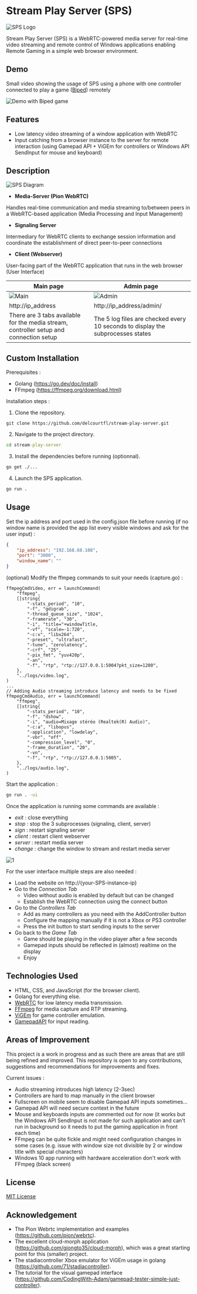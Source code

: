 # Stream Play Server (SPS)

![SPS Logo](res/SPSLogo.png)

Stream Play Server (SPS) is a WebRTC-powered media server for real-time video streaming and remote control of Windows applications enabling Remote Gaming in a simple web browser environment.

## Demo

Small video showing the usage of SPS using a phone with one controller connected to play a game ([Biped](https://store.steampowered.com/app/1071870/Biped/)) remotely

![Demo with Biped game](res/DemoSPS.gif)

## Features

- Low latency video streaming of a window application with WebRTC
- Input catching from a browser instance to the server for remote interaction (using Gamepad API + ViGEm for controllers or Windows API SendInput for mouse and keyboard)

## Description

![SPS Diagram](res/StreamPlayServer.png)

- **Media-Server (Pion WebRTC)**

Handles real-time communication and media streaming to/between peers in a WebRTC-based application (Media Processing and Input Management)

- **Signaling Server**

Intermediary for WebRTC clients to exchange session information and coordinate the establishment of direct peer-to-peer connections

- **Client (Webserver)**

User-facing part of the WebRTC application that runs in the web browser (User Interface)

| Main page         | Admin page         |
| --------------- | --------------- |
| ![Main](res/ClientSPSmain.PNG) | ![Admin](res/ClientSPSadmin.PNG) |
| http://ip\_address | http://ip\_address/admin/ |
| There are 3 tabs available for the media stream, controller setup and connection setup | The 5 log files are checked every 10 seconds to display the subprocesses states |

## Custom Installation

Prerequisites : 
- Golang (https://go.dev/doc/install)
- FFmpeg (https://ffmpeg.org/download.html)

Installation steps :
1. Clone the repository.
```
git clone https://github.com/delcourtfl/stream-play-server.git
```
2. Navigate to the project directory.
```cmd
cd stream-play-server
```
3. Install the dependencies before running (optionnal).
```cmd
go get ./...
```
4. Launch the SPS application.
```cmd
go run .
```

## Usage

Set the ip address and port used in the config.json file before running (if no window name is provided the app list every visible windows and ask for the user input) :
```json
{
    "ip_address": "192.168.68.108",
    "port": "3000",
    "window_name": ""
}
```

(optional) Modify the ffmpeg commands to suit your needs (capture.go) :
```golang
ffmpegCmdVideo, err = launchCommand(
    "ffmpeg",
    []string{
        "-stats_period", "10",
        "-f", "gdigrab",
        "-thread_queue_size", "1024",
        "-framerate", "30",
        "-i", "title="+windowTitle,
        "-vf", "scale=-1:720",
        "-c:v", "libx264",
        "-preset", "ultrafast",
        "-tune", "zerolatency",
        "-crf", "25",
        "-pix_fmt", "yuv420p",
        "-an",
        "-f", "rtp", "rtp://127.0.0.1:5004?pkt_size=1200",
    },
    "../logs/video.log",
)
...
// Adding Audio streaming introduce latency and needs to be fixed
ffmpegCmdAudio, err = launchCommand(
    "ffmpeg",
    []string{
        "-stats_period", "10",
        "-f", "dshow",
        "-i", "audio=Mixage stéréo (Realtek(R) Audio)",
        "-c:a", "libopus",
        "-application", "lowdelay",
        "-vbr", "off",
        "-compression_level", "0",
        "-frame_duration", "20",
        "-vn",
        "-f", "rtp", "rtp://127.0.0.1:5005",
    },
    "../logs/audio.log",
)
```

Start the application :
```cmd
go run . -ui
```

Once the application is running some commands are available :

- *exit* : close everything
- *stop* : stop the 3 subprocesses (signaling, client, server)
- *sign* : restart signaling server
- *client* : restart client webserver
- *server* : restart media server
- *change* : change the window to stream and restart media server

![1](res/ServerSPS.PNG)

For the user interface multiple steps are also needed :
- Load the website on http://{your-SPS-instance-ip}
- Go to the *Connection Tab*
    - Video without audio is enabled by default but can be changed
    - Establish the WebRTC connection using the connect button
- Go to the *Controllers Tab*
    - Add as many controllers as you need with the AddController button
    - Configure the mapping manually if it is not a Xbox or PS3 controller
    - Press the init button to start sending inputs to the server
- Go back to the *Game Tab*
    - Game should be playing in the video player after a few seconds
    - Gamepad inputs should be reflected in (almost) realtime on the display
    - Enjoy

## Technologies Used

- HTML, CSS, and JavaScript (for the browser client).
- Golang for everything else.
- [WebRTC](https://webrtc.org/) for low latency media transmission.
- [FFmpeg](https://www.ffmpeg.org/) for media capture and RTP streaming.
- [ViGEm](https://github.com/ViGEm/ViGEmBus) for game controller emulation.
- [GamepadAPI](https://developer.mozilla.org/en-US/docs/Web/API/Gamepad_API) for input reading.

## Areas of Improvement

This project is a work in progress and as such there are areas that are still being refined and improved. This repository is open to any contributions, suggestions and recommendations for improvements and fixes.

Current issues :
- Audio streaming introduces high latency (2-3sec)
- Controllers are hard to map manually in the client browser
- Fullscreen on mobile seem to disable Gamepad API inputs sometimes...
- Gamepad API will need secure context in the future
- Mouse and keyboards inputs are commented out for now (it works but the Windows API SendInput is not made for such application and can't run in background so it needs to put the gaming application in front each time)
- FFmpeg can be quite fickle and might need configuration changes in some cases (e.g. issue with window size not divisible by 2 or window title with special characters)
- Windows 10 app running with hardware acceleration don't work with FFmpeg (black screen)

## License

[MIT License](LICENSE)

## Acknowledgement

- The Pion Webrtc implementation and examples (https://github.com/pion/webrtc).
- The excellent cloud-morph application (https://github.com/giongto35/cloud-morph), which was a great starting point for this (smaller) project.
- The stadiacontroller Xbox emulator for ViGEm usage in golang (https://github.com/71/stadiacontroller).
- The tutorial for the visual gamepad interface (https://github.com/CodingWith-Adam/gamepad-tester-simple-just-controller).

